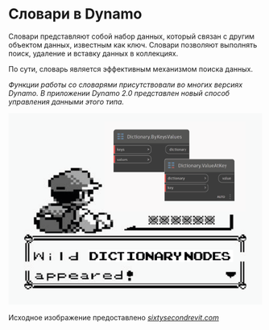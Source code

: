 # Словари в Dynamo

Словари представляют собой набор данных, который связан с другим объектом данных, известным как ключ. Словари позволяют выполнять поиск, удаление и вставку данных в коллекциях.

По сути, словарь является эффективным механизмом поиска данных.

_Функции работы со словарями присутствовали во многих версиях Dynamo. В приложении Dynamo 2.0 представлен новый способ управления данными этого типа._

![](../images/5-5/wildDictionary.png)

Исходное изображение предоставлено [_sixtysecondrevit.com_](http://sixtysecondrevit.com/2018-01-22-new-dictionary-nodes-in-dynamobim-daily-build/)
